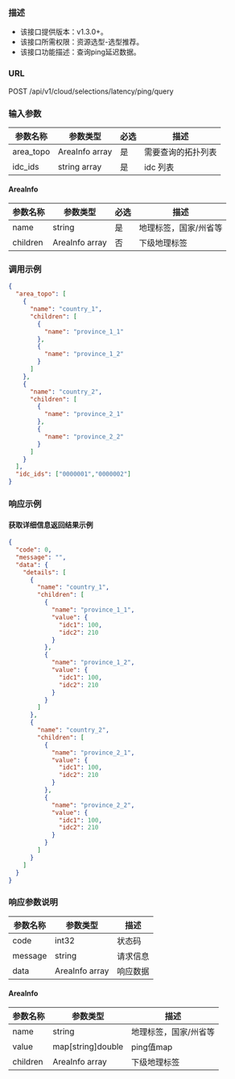### 描述

- 该接口提供版本：v1.3.0+。
- 该接口所需权限：资源选型-选型推荐。
- 该接口功能描述：查询ping延迟数据。

### URL

POST /api/v1/cloud/selections/latency/ping/query

### 输入参数
| 参数名称      | 参数类型           | 必选 | 描述        |
|-----------|----------------|----|-----------|
| area_topo | AreaInfo array | 是  | 需要查询的拓扑列表 |
| idc_ids   | string array   | 是  | idc 列表    |

#### AreaInfo

| 参数名称     | 参数类型           | 必选 | 描述          |
|----------|----------------|----|-------------|
| name     | string         | 是  | 地理标签，国家/州省等 |
| children | AreaInfo array | 否  | 下级地理标签      |

### 调用示例

```json
{
  "area_topo": [
    {
      "name": "country_1",
      "children": [
        {
          "name": "province_1_1"
        },
        {
          "name": "province_1_2"
        }
      ]
    },
    {
      "name": "country_2",
      "children": [
        {
          "name": "province_2_1"
        },
        {
          "name": "province_2_2"
        }
      ]
    }
  ],
  "idc_ids": ["0000001","0000002"]
}
```

### 响应示例

#### 获取详细信息返回结果示例

```json
{
  "code": 0,
  "message": "",
  "data": {
    "details": [
      {
        "name": "country_1",
        "children": [
          {
            "name": "province_1_1",
            "value": {
              "idc1": 100,
              "idc2": 210
            }
          },
          {
            "name": "province_1_2",
            "value": {
              "idc1": 100,
              "idc2": 210
            }
          }
        ]
      },
      {
        "name": "country_2",
        "children": [
          {
            "name": "province_2_1",
            "value": {
              "idc1": 100,
              "idc2": 210
            }
          },
          {
            "name": "province_2_2",
            "value": {
              "idc1": 100,
              "idc2": 210
            }
          }
        ]
      }
    ]
  }
}
```

### 响应参数说明

| 参数名称    | 参数类型           | 描述   |
|---------|----------------|------|
| code    | int32          | 状态码  |
| message | string         | 请求信息 |
| data    | AreaInfo array | 响应数据 |

#### AreaInfo

| 参数名称     | 参数类型              | 描述          |
|----------|-------------------|-------------|
| name     | string            | 地理标签，国家/州省等 |
| value    | map[string]double | ping值map    |
| children | AreaInfo array    | 下级地理标签      |